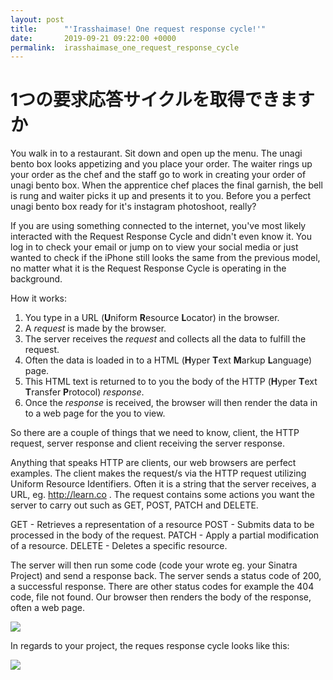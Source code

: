 ```yaml
---
layout: post
title:      "'Irasshaimase! One request response cycle!'"
date:       2019-09-21 09:22:00 +0000
permalink:  irasshaimase_one_request_response_cycle
---
```


# 1つの要求応答サイクルを取得できますか

You walk in to a restaurant. Sit down and open up the menu. The unagi bento box looks appetizing and you place your order. The waiter rings up your order as the chef and the staff go to work in creating your order of unagi bento box. When the apprentice chef places the final garnish, the bell is rung and waiter picks it up and presents it to you. Before you a perfect unagi bento box ready for it's instagram photoshoot, really?

If you are using something connected to the internet, you've most likely interacted with the Request Response Cycle and didn't even know it. You log in to check your email or jump on to view your social media or just wanted to check if the iPhone still looks the same from the previous model, no matter what it is the Request Response Cycle is operating in the background.

How it works:

1. You type in a URL (**U**niform **R**esource **L**ocator) in the browser.
2. A *request* is made by the browser.
3. The server receives the *request* and collects all the data to fulfill the request.
4. Often the data is loaded in to a  HTML (**H**yper **T**ext **M**arkup **L**anguage) page.
5. This HTML text is returned to to you the body of the HTTP (**H**yper **T**ext **T**ransfer **P**rotocol) *response*.
6. Once the *response* is received, the browser will then render the data in to a web page for the you to view.

So there are a couple of things that we need to know, client, the HTTP request, server response and client receiving the server response.

Anything that speaks HTTP are clients, our web browsers are perfect examples. The client makes the request/s via the HTTP request utilizing Uniform Resource Identifiers. Often it is a string that the server receives, a URL, eg. http://learn.co . The request contains some actions you want the server to carry out such as GET, POST, PATCH and DELETE.

GET - Retrieves a representation of a resource
POST - Submits data to be processed in the body of the request.
PATCH - Apply a partial modification of a resource.
DELETE - Deletes a specific resource.

The server will then run some code (code your wrote eg. your Sinatra Project) and send a response back. The server sends a status code of 200, a successful response. There are other status codes for example the 404 code, file not found. Our browser then renders the body of the response, often a web page.

![](http://curriculum-content.s3.amazonaws.com/how-the-web-works/Image_17_ComputerServer.png)


In regards to your project, the reques response cycle looks like this:

![](http://images.thoughtbot.com/ember-rails-terminology-differences/rails.png)



